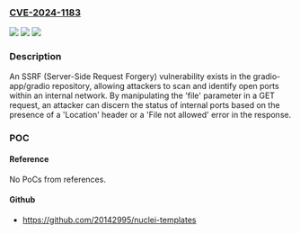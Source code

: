 ### [CVE-2024-1183](https://cve.mitre.org/cgi-bin/cvename.cgi?name=CVE-2024-1183)
![](https://img.shields.io/static/v1?label=Product&message=gradio-app%2Fgradio&color=blue)
![](https://img.shields.io/static/v1?label=Version&message=unspecified%3C%204.11%20&color=brighgreen)
![](https://img.shields.io/static/v1?label=Vulnerability&message=CWE-601%20URL%20Redirection%20to%20Untrusted%20Site&color=brighgreen)

### Description

An SSRF (Server-Side Request Forgery) vulnerability exists in the gradio-app/gradio repository, allowing attackers to scan and identify open ports within an internal network. By manipulating the 'file' parameter in a GET request, an attacker can discern the status of internal ports based on the presence of a 'Location' header or a 'File not allowed' error in the response.

### POC

#### Reference
No PoCs from references.

#### Github
- https://github.com/20142995/nuclei-templates

